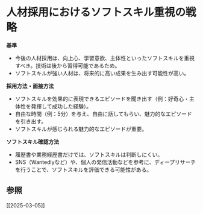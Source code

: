 # 人材採用におけるソフトスキル重視の戦略

**基準**

- 今後の人材採用は、向上心、学習意欲、主体性といったソフトスキルを重視すべき。技術は後から習得可能であるため。
- ソフトスキルが強い人材は、将来的に高い成果を生み出す可能性が高い。

**採用方法・面接方法**

- ソフトスキルを効果的に表現できるエピソードを聞き出す（例：好奇心・主体性を発揮して成功した経験）。
- 自由な時間（例：5分）を与え、自由に話してもらい、魅力的なエピソードを引き出す。
- ソフトスキルが感じられる魅力的なエピソードが重要。

**ソフトスキル確認方法**

- 履歴書や業務経歴書だけでは、ソフトスキルは判断しにくい。
- SNS（Wantedlyなど）や、個人の発信活動などを参考に、ディープリサーチを行うことで、ソフトスキルを評価できる可能性がある。

## 参照

[[2025-03-05]]
